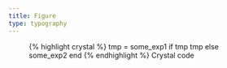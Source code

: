 ```yaml
---
title: Figure
type: typography
---
```


<figure>
  {% highlight crystal %}
  tmp = some_exp1
  if tmp
    tmp
  else
    some_exp2
  end
  {% endhighlight %}
  <label>Crystal code</label>
</figure>
